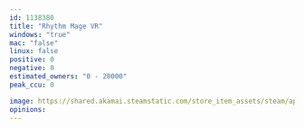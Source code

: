 ```yaml
---
id: 1138380
title: "Rhythm Mage VR"
windows: "true"
mac: "false"
linux: false
positive: 0
negative: 0
estimated_owners: "0 - 20000"
peak_ccu: 0

image: https://shared.akamai.steamstatic.com/store_item_assets/steam/apps/1138380/header.jpg?t=1568493851
opinions:
---
```

